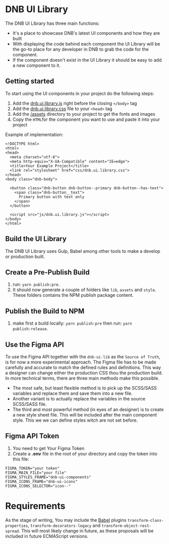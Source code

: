 # DNB UI Library

The DNB UI Library has three main functions:

- It's a place to showcase DNB's latest UI components and how they are built
- With displaying the code behind each component the UI Library will be the go-to place for any developer in DNB to grab the code for the component.
- If the component doesn't exist in the UI Library it should be easy to add a new component to it.

## Getting started

To start using the UI components in your project do the following steps:

1.  Add the [dnb.ui.library.js](https://raw.githubusercontent.com/dnbexperience/eufemia/master/docs/scripts/dnb.ui.library.js) right before the closing `</body>` tag
2.  Add the [dnb.ui.library.css](https://raw.githubusercontent.com/dnbexperience/eufemia/master/docs/css/dnb.ui.library.css) file to your `<head>` tag
3.  Add the [/assets](https://minhaskamal.github.io/DownGit/#/home?url=https://github.com/dnbexperience/eufemia/tree/master/docs/assets) directory to your project to get the fonts and images
4.  Copy the `HTML`for the component you want to use and paste it into your project

Example of implementation:

```
<!DOCTYPE html>
<html>
<head>
  <meta charset="utf-8">
  <meta http-equiv="X-UA-Compatible" content="IE=edge">
  <title>Your Example Project</title>
  <link rel="stylesheet" href="css/dnb.ui.library.css">
</head>
<body class="dnb-body">

  <button class="dnb-button dnb-button--primary dnb-button--has-text">
    <span class="dnb-button__text">
      Primary button with text only
    </span>
  </button>

  <script src="js/dnb.ui.library.js"></script>
</body>
</html>
```

## Build the UI Library

The DNB UI Library uses Gulp, Babel among other tools to make a develop or production built.

## Create a Pre-Publish Build

1.  run: `yarn publish:pre`.
1.  It should now generate a couple of folders like `lib`, `assets` and `style`. These folders contains the NPM publish package content.

## Publish the Build to NPM

1.  make first a build locally: `yarn publish:pre` then run: `yarn publish:release`.

## Use the Figma API

To use the Figma API together with the `dnb-ui-lib` as the `Source of Truth`, is for now a more experimental approach. The Figma file has to be made carefully and accurate to match the defined rules and definitions. This way a designer can change either the production CSS thou the production build.
In more technical terms, there are three main methods make this possible.

- The most safe, but least flexible method is to pick up the SCSS/SASS variables and replace them and save them into a new file.
- Another variant is to actually replace the variables in the source SCSS/SASS file.
- The third and most powerful method (in eyes of an designer) is to create a new style sheet file. This will be included after the main component style. This we we can define styles witch are not set before.

## Figma API Token

1.  You need to get Your Figma Token
1.  Create a **.env** file in the root of your directory and copy the token into this file:

```
FIGMA_TOKEN="your token"
FIGMA_MAIN_FILE="your file"
FIGMA_STYLES_FRAME="dnb-ui-components"
FIGMA_ICONS_FRAME="dnb-ui-icons"
FIGMA_ICONS_SELECTOR="icon--"
```

# Requirements

As the stage of writing, You may include the [Babel](https://babeljs.io) plugins `transform-class-properties`, `transform-decorators-legacy` and `transform-object-rest-spread`. This will most likely change in future, as these proposals will be included in future ECMAScript versions.
